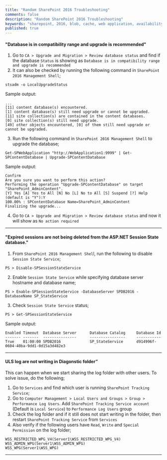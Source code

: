 ```yaml
---
title: "Random SharePoint 2016 Troubleshooting"
comments: false
description: "Random SharePoint 2016 Troubleshooting"
keywords: "sharepoint, 2016, blob, cache, web application, availability, monitor, start, stop, distributed cache, os, version, architecture, hostname, domain, cname, processors, ram, disks, ip address, licensing status, uac, firewall, snmp, rdp scan, administrators, users, disk, spacec, smtp"
published: true
---
```

#### "Database is in compatibility range and upgrade is recommended"
1. Go to `CA > Upgrade and Migration > Review database status` and find if the database `Status` is showing as `Database is in compatibility range and upgrade is recommended`
2. It can also be checked by running the following command in `SharePoint 2016 Management Shell`;
```
stsadm -o LocalUpgradeStatus
```
Sample output:
```
...
[11] content database(s) encountered.
[1] content database(s) still need upgrade or cannot be upgraded.
[11] site collection(s) are contained in the content databases.
[0] site collection(s) still need upgrade.
[49] other objects encountered, [0] of them still need upgrade or cannot be upgraded.
```
3. Run the following command in `SharePoint 2016 Management Shell` to upgrade the database;
```
Get-SPWebApplication "http://WebApplication1:9999" | Get-SPContentDatabase | Upgrade-SPContentDatabase
```
Sample output:
```
Confirm
Are you sure you want to perform this action?
Performing the operation "Upgrade-SPContentDatabase" on target
"SharePoint_AdminContent".
[Y] Yes [A] Yes to All [N] No [L] No to All [S] Suspend [?] Help (default is "Y"):Y
100.00% : SPContentDatabase Name=SharePoint_AdminContent
Finalizing the upgrade...
```
4. Go to `CA > Upgrade and Migration > Review database status` and now it will show as `No action required`

---

#### "Expired sessions are not being deleted from the ASP.NET Session State database."
1. From `SharePoint 2016 Management Shel`l, run the following to disable `Session State Service`;
```
PS > Disable-SPSessionStateService
```
2. Enable `Session State Service` while specifying database server hostname and database name;
```
PS > Enable-SPSessionStateService -DatabaseServer SPDB2016 -DatabaseName SP_StateService
```
3. Check `Session State Service` status;
```
PS > Get-SPSessionStateService
```
Sample output:
```
Enabled Timeout  Database Server      Database Catalog     Database Id
------- -------  ---------------      ----------------     -----------
True    01:00:00 SPDB2016             SP_StateService      d914996f-0604-40ba-9dd1-0d15a3d482e3
```

---

#### ULS log are not writing in Diagonstic folder”
This can happen when we start sharing the log folder with other users. To solve issue, do the following;
1. Go to `Services` and find which user is running `SharePoint Tracking Service`;  
2. Go to `Computer Management > Local Users and Groups > Group > Performance Log Users`. Add `SharePoint Tracking Service account` (Default is `Local Service`) to `Performance Log Users` group  
3. Check the log folder and if it still does not start writing in the folder, then restart `SharePoint Tracking Service` from `Services`  
4. Also verify if the following users have `Read`, `Write` and `Special Permission` on the log folder;  
````
WSS_RESTRICTED_WPG_V4(Server1\WSS_RESTRICTED_WPG_V4)
WSS_ADMIN_WPG(Server1\WSS_ADMIN_WPG)
WSS_WPG(Server1\WSS_WPG)
````

---
